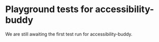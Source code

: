 # Playground tests for accessibility-buddy
We are still awaiting the first test run for accessibility-buddy.
